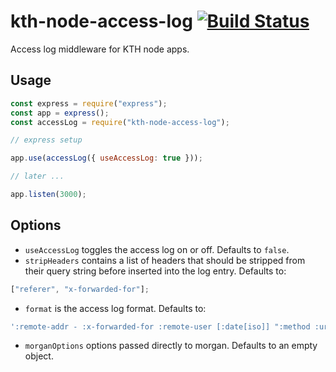 # kth-node-access-log [![Build Status](https://travis-ci.org/kth/kth-node-access-log.svg?branch=master)](https://travis-ci.org/kth/kth-node-access-log)

Access log middleware for KTH node apps.

## Usage

```javascript
const express = require("express");
const app = express();
const accessLog = require("kth-node-access-log");

// express setup

app.use(accessLog({ useAccessLog: true }));

// later ...

app.listen(3000);
```

## Options

- `useAccessLog` toggles the access log on or off. Defaults to `false`.
- `stripHeaders` contains a list of headers that should be stripped from
  their query string before inserted into the log entry. Defaults to:

```javascript
["referer", "x-forwarded-for"];
```

- `format` is the access log format. Defaults to:

```javascript
':remote-addr - :x-forwarded-for :remote-user [:date[iso]] ":method :url HTTP/:http-version" :status :res[content-length] ":referer" ":user-agent"';
```

- `morganOptions` options passed directly to morgan. Defaults to an
  empty object.
